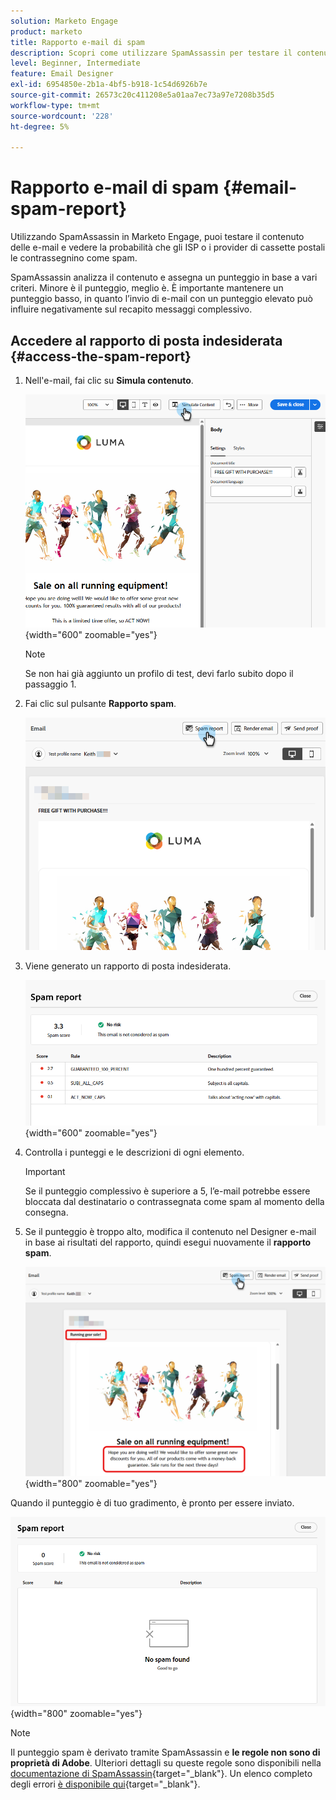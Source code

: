 ```yaml
---
solution: Marketo Engage
product: marketo
title: Rapporto e-mail di spam
description: Scopri come utilizzare SpamAssassin per testare il contenuto delle e-mail e vedere la probabilità che venga contrassegnato come spam.
level: Beginner, Intermediate
feature: Email Designer
exl-id: 6954850e-2b1a-4bf5-b918-1c54d6926b7e
source-git-commit: 26573c20c411208e5a01aa7ec73a97e7208b35d5
workflow-type: tm+mt
source-wordcount: '228'
ht-degree: 5%

---
```


# Rapporto e-mail di spam {#email-spam-report}

Utilizzando SpamAssassin in Marketo Engage, puoi testare il contenuto delle e-mail e vedere la probabilità che gli ISP o i provider di cassette postali le contrassegnino come spam.

SpamAssassin analizza il contenuto e assegna un punteggio in base a vari criteri. Minore è il punteggio, meglio è. È importante mantenere un punteggio basso, in quanto l’invio di e-mail con un punteggio elevato può influire negativamente sul recapito messaggi complessivo.

## Accedere al rapporto di posta indesiderata {#access-the-spam-report}

1. Nell&#39;e-mail, fai clic su **Simula contenuto**.

   ![](assets/email-spam-report-1.png){width="600" zoomable="yes"}

   >[!NOTE]
   >
   >Se non hai già aggiunto un profilo di test, devi farlo subito dopo il passaggio 1.

1. Fai clic sul pulsante **Rapporto spam**.

   ![](assets/email-spam-report-2.png)

1. Viene generato un rapporto di posta indesiderata.

   ![](assets/email-spam-report-3.png){width="600" zoomable="yes"}

1. Controlla i punteggi e le descrizioni di ogni elemento.

   >[!IMPORTANT]
   >
   >Se il punteggio complessivo è superiore a 5, l’e-mail potrebbe essere bloccata dal destinatario o contrassegnata come spam al momento della consegna.

1. Se il punteggio è troppo alto, modifica il contenuto nel Designer e-mail in base ai risultati del rapporto, quindi esegui nuovamente il **rapporto spam**.

   ![](assets/email-spam-report-4.png){width="800" zoomable="yes"}

Quando il punteggio è di tuo gradimento, è pronto per essere inviato.

![](assets/email-spam-report-5.png){width="800" zoomable="yes"}

>[!NOTE]
>
>Il punteggio spam è derivato tramite SpamAssassin e **le regole non sono di proprietà di Adobe**. Ulteriori dettagli su queste regole sono disponibili nella [documentazione di SpamAssassin](https://spamassassin.apache.org/#_blank){target="_blank"}. Un elenco completo degli errori [è disponibile qui](https://spamassassin.apache.org/old/tests_3_0_x.html){target="_blank"}.
